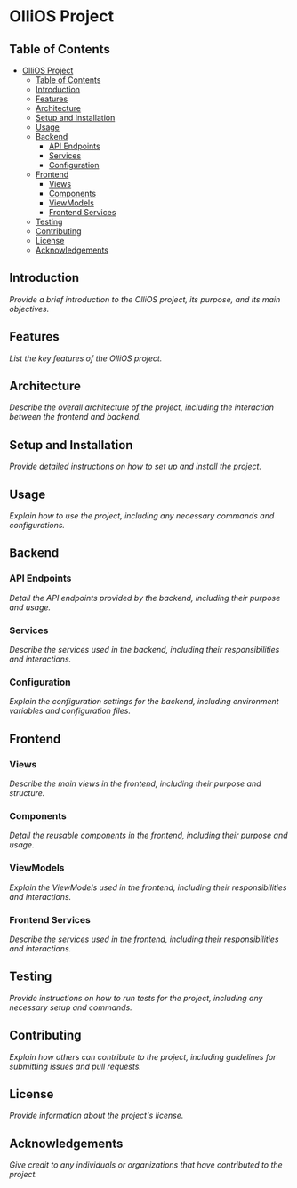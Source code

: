 
# OlliOS Project

## Table of Contents

- [OlliOS Project](#ollios-project)
  - [Table of Contents](#table-of-contents)
  - [Introduction](#introduction)
  - [Features](#features)
  - [Architecture](#architecture)
  - [Setup and Installation](#setup-and-installation)
  - [Usage](#usage)
  - [Backend](#backend)
    - [API Endpoints](#api-endpoints)
    - [Services](#services)
    - [Configuration](#configuration)
  - [Frontend](#frontend)
    - [Views](#views)
    - [Components](#components)
    - [ViewModels](#viewmodels)
    - [Frontend Services](#frontend-services)
  - [Testing](#testing)
  - [Contributing](#contributing)
  - [License](#license)
  - [Acknowledgements](#acknowledgements)

## Introduction

*Provide a brief introduction to the OlliOS project, its purpose, and its main objectives.*

## Features

*List the key features of the OlliOS project.*

## Architecture

*Describe the overall architecture of the project, including the interaction between the frontend and backend.*

## Setup and Installation

*Provide detailed instructions on how to set up and install the project.*

## Usage

*Explain how to use the project, including any necessary commands and configurations.*


## Backend

### API Endpoints

*Detail the API endpoints provided by the backend, including their purpose and usage.*

### Services

*Describe the services used in the backend, including their responsibilities and interactions.*

### Configuration

*Explain the configuration settings for the backend, including environment variables and configuration files.*

## Frontend

### Views

*Describe the main views in the frontend, including their purpose and structure.*

### Components

*Detail the reusable components in the frontend, including their purpose and usage.*

### ViewModels

*Explain the ViewModels used in the frontend, including their responsibilities and interactions.*

### Frontend Services

*Describe the services used in the frontend, including their responsibilities and interactions.*

## Testing

*Provide instructions on how to run tests for the project, including any necessary setup and commands.*

## Contributing

*Explain how others can contribute to the project, including guidelines for submitting issues and pull requests.*

## License

*Provide information about the project's license.*

## Acknowledgements

*Give credit to any individuals or organizations that have contributed to the project.*
